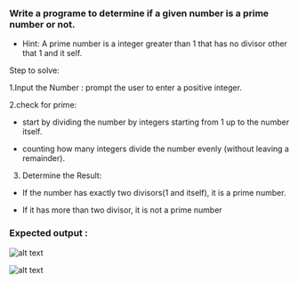 ### Write a programe to determine if a given number is a prime number or not.

 - Hint: A prime number is a integer greater than 1 that has no divisor other that 1 and it self.


  Step to solve:

 1.Input the Number : prompt the user to enter a positive integer.

 2.check for prime:

 - start by dividing the number by integers starting from 1 up to the number itself.

 - counting how many integers divide the number evenly (without leaving a remainder).

 3. Determine the Result:

 - If the number has exactly two divisors(1 and itself), it is a prime number.

 - If it has more than two divisor, it is not a prime number

### Expected output :

 ![alt text](1.jpg)

 ![alt text](2.jpg)


